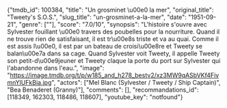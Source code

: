 {"tmdb_id": 100384, "title": "Un grosminet \u00e0 la mer", "original_title": "Tweety's S.O.S.", "slug_title": "un-grosminet-a-la-mer", "date": "1951-09-21", "genre": [""], "score": "7.0/10", "synopsis": "L'histoire s'ouvre avec Sylvester fouillant \u00e0 travers des poubelles pour la nourriture. Quand il ne trouve rien de satisfaisant, il est tr\u00e8s triste et va au quai. Comme il est assis l\u00e0, il est par un bateau de croisi\u00e8re et Tweety se balan\u00e7a dans sa cage. Quand Sylvester voit Tweety, il appelle Tweety son petit-d\u00e9jeuner et Tweety claque la porte du port sur Sylvester qui l'abandonne dans l'eau.", "image": "https://image.tmdb.org/t/p/w185_and_h278_bestv2/xz3MW9qASbVKf4FivmnYlUFkBia.jpg", "actors": ["Mel Blanc (Sylvester / Tweety / Ship Captain)", "Bea Benaderet (Granny)"], "comments": [], "recommandations_id": [118349, 162303, 118486, 118607], "youtube_key": "notfound"}
